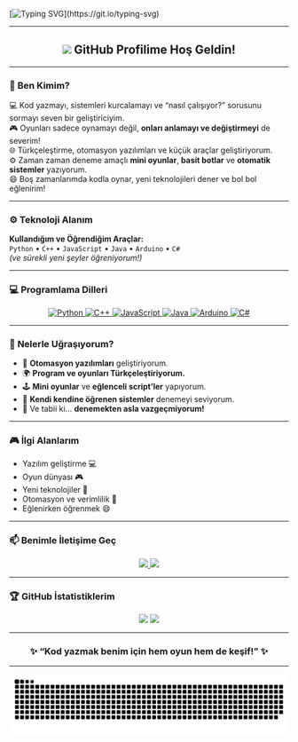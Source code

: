 <!-- 🌟 Başlık Animasyonu -->
[![Typing SVG](https://readme-typing-svg.herokuapp.com?size=28&duration=4000&color=6A5ACD&center=true&vCenter=true&width=700&lines=Merhaba!+Ben+Kaptanbey0+👋;🚀+Meraklı+ve+Yaratıcı+Bir+Geliştirici;💻+Kodluyorum,+Öğreniyorum,+Eğleniyorum!)](https://git.io/typing-svg)

---

<h2 align="center">
  <img src="https://media.giphy.com/media/du3J3cXyzhj75IOgvA/giphy.gif" width="40"/> GitHub Profilime Hoş Geldin!
</h2>

---

### 🧠 **Ben Kimim?**
💻 Kod yazmayı, sistemleri kurcalamayı ve “nasıl çalışıyor?” sorusunu sormayı seven bir geliştiriciyim.  
🎮 Oyunları sadece oynamayı değil, **onları anlamayı ve değiştirmeyi** de severim!  
🌐 Türkçeleştirme, otomasyon yazılımları ve küçük araçlar geliştiriyorum.  
⚙️ Zaman zaman deneme amaçlı **mini oyunlar**, **basit botlar** ve **otomatik sistemler** yazıyorum.  
😄 Boş zamanlarımda kodla oynar, yeni teknolojileri dener ve bol bol eğlenirim!  

---

### ⚙️ **Teknoloji Alanım**
**Kullandığım ve Öğrendiğim Araçlar:**  
`Python` • `C++` • `JavaScript` • `Java` • `Arduino` • `C#`  
*(ve sürekli yeni şeyler öğreniyorum!)*

---

### 💻 **Programlama Dilleri**
<p align="center">
  <a href="https://www.python.org/" target="_blank">
    <img src="https://cdn.jsdelivr.net/gh/devicons/devicon/icons/python/python-original.svg" width="50" title="Python" />
  </a>
  <a href="https://cplusplus.com/" target="_blank">
    <img src="https://cdn.jsdelivr.net/gh/devicons/devicon/icons/cplusplus/cplusplus-original.svg" width="50" title="C++" />
  </a>
  <a href="https://developer.mozilla.org/en-US/docs/Web/JavaScript" target="_blank">
    <img src="https://cdn.jsdelivr.net/gh/devicons/devicon/icons/javascript/javascript-original.svg" width="50" title="JavaScript" />
  </a>
  <a href="https://www.java.com/" target="_blank">
    <img src="https://cdn.jsdelivr.net/gh/devicons/devicon/icons/java/java-original.svg" width="50" title="Java" />
  </a>
  <a href="https://www.arduino.cc/" target="_blank">
    <img src="https://cdn.jsdelivr.net/gh/devicons/devicon/icons/arduino/arduino-original.svg" width="50" title="Arduino" />
  </a>
  <a href="https://learn.microsoft.com/en-us/dotnet/csharp/" target="_blank">
    <img src="https://cdn.jsdelivr.net/gh/devicons/devicon/icons/csharp/csharp-original.svg" width="50" title="C#" />
  </a>
</p>

---

### 🎯 **Nelerle Uğraşıyorum?**
- 🧩 **Otomasyon yazılımları** geliştiriyorum.  
- 🌍 **Program ve oyunları Türkçeleştiriyorum.**  
- 🕹️ **Mini oyunlar** ve **eğlenceli script’ler** yapıyorum.  
- 🧠 **Kendi kendine öğrenen sistemler** denemeyi seviyorum.  
- 💬 Ve tabii ki... **denemekten asla vazgeçmiyorum!**

---

### 🎮 **İlgi Alanlarım**
- Yazılım geliştirme 💻  
- Oyun dünyası 🎮  
- Yeni teknolojiler 🔧  
- Otomasyon ve verimlilik 🚀  
- Eğlenirken öğrenmek 😄  

---

### 📫 **Benimle İletişime Geç**
<p align="center">
  <a href="mailto:kaptanbeyy0@gmail.com">
    <img src="https://img.shields.io/badge/Gmail-6A5ACD?style=for-the-badge&logo=gmail&logoColor=white"/>
  </a>
  <a href="https://discordapp.com/users/kaptanbey01">
    <img src="https://img.shields.io/badge/Discord-5865F2?style=for-the-badge&logo=discord&logoColor=white"/>
  </a>
</p>

---

### 🏆 **GitHub İstatistiklerim**
<p align="center">
  <img src="https://github-readme-stats.vercel.app/api?username=kaptanbey0&show_icons=true&theme=tokyonight&hide_border=false" height="165"/>
  <img src="https://github-readme-stats.vercel.app/api/top-langs/?username=kaptanbey0&layout=compact&theme=tokyonight&hide_border=false" height="165"/>
</p>

---

<h3 align="center">✨ “Kod yazmak benim için hem oyun hem de keşif!” ✨</h3>

---

<!-- 🐍 Snake animation at the very bottom -->
<p align="center">
  <img src="https://raw.githubusercontent.com/Platane/snk/output/github-contribution-grid-snake-dark.svg" alt="snake animation" />
</p>
